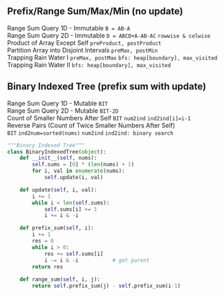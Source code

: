 ## Prefix/Range Sum/Max/Min (no update)
Range Sum Query 1D - Immutable `B = AB-A`      
Range Sum Query 2D - Immutable `D = ABCD+A-AB-AC` `rowwise & colwise`     
Product of Array Except Self `preProduct, postProduct`      
Partition Array into Disjoint Intervals  `preMax, postMin`                      
Trapping Rain Water I `preMax, postMax` `bfs: heap[boundary], max_visited`    
Trapping Rain Water II `bfs: heap[boundary], max_visited`    

## Binary Indexed Tree (prefix sum with update)
Range Sum Query 1D - Mutable  `BIT`      
Range Sum Query 2D - Mutable `BIT-2D`       
Count of Smaller Numbers After Self  `BIT` `num2ind` `ind2ind[i]=i-1`                          
Reverse Pairs (Count of Twice Smaller Numbers After Self)          
`BIT` `ind2num=sorted(nums)` `num2ind` `ind2ind: binary search`                     

<!--
**k-th tallest given height count** `O(log^2(n))`     
**BIT (range update, point sum)** `derivative as delta`     
-->
 

``` python
"""Binary Indexed Tree"""
class BinaryIndexedTree(object):
    def __init__(self, nums):
        self.sums = [0] * (len(nums) + 1)
        for i, val in enumerate(nums):
            self.update(i, val)

    def update(self, i, val):
        i += 1
        while i < len(self.sums):
            self.sums[i] += 1
            i += i & -i

    def prefix_sum(self, i):
        i += 1
        res = 0
        while i > 0:
            res += self.sums[i]
            i -= i & -i           # get parent
        return res
     
    def range_sum(self, i, j):
        return self.prefix_sum(j) - self.prefix_sum(i-1)
```

